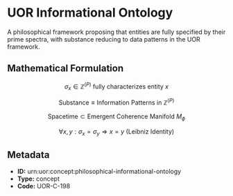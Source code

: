 # UOR Informational Ontology

A philosophical framework proposing that entities are fully specified by their prime spectra, with substance reducing to data patterns in the UOR framework.

## Mathematical Formulation

$$
\sigma_x \in \mathbb{Z}^{(P)} \text{ fully characterizes entity } x
$$

$$
\text{Substance} \equiv \text{Information Patterns in } \mathbb{Z}^{(P)}
$$

$$
\text{Spacetime} \subset \text{Emergent Coherence Manifold } M_\phi
$$

$$
\forall x, y: \sigma_x = \sigma_y \Rightarrow x = y \text{ (Leibniz Identity)}
$$

## Metadata

- **ID:** urn:uor:concept:philosophical-informational-ontology
- **Type:** concept
- **Code:** UOR-C-198
